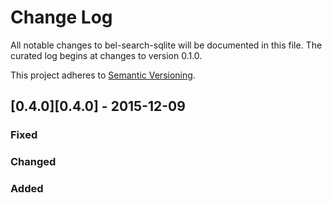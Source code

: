 # Change Log
All notable changes to bel-search-sqlite will be documented in this file. The curated log begins at changes to version 0.1.0.

This project adheres to [Semantic Versioning](http://semver.org/).

## [0.4.0][0.4.0] - 2015-12-09
### Fixed
### Changed
### Added
